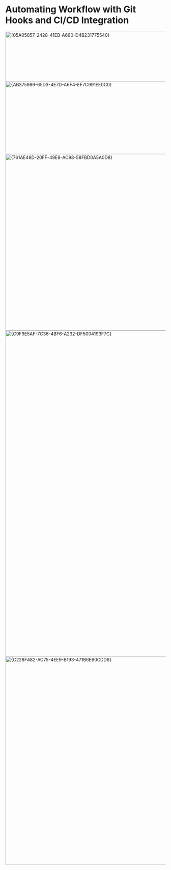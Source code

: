 # Automating Workflow with Git Hooks and CI/CD Integration

<img width="817" height="155" alt="{05A05857-2428-41EB-A660-D4B231775540}" src="https://github.com/user-attachments/assets/9cc8557d-1f0e-494f-9d79-0de673d74643" />

<img width="859" height="228" alt="{AB375989-65D3-4E7D-A6F4-EF7C991EE0C0}" src="https://github.com/user-attachments/assets/a9e06fe2-096e-4449-8fb4-6ab5b99f704a" />

<img width="886" height="552" alt="{761AE48D-20FF-49E8-AC98-58FBD0A5A0D8}" src="https://github.com/user-attachments/assets/5deb8905-6f88-4130-97b2-31230a5df3ee" />

<img width="1920" height="1020" alt="{C9F9E5AF-7C36-4BF6-A232-DF5004193F7C}" src="https://github.com/user-attachments/assets/c69a4759-8a0e-45a3-b573-6101af13e2a4" />

<img width="909" height="653" alt="{C228F482-AC75-4EE9-B193-471B6E60CDD6}" src="https://github.com/user-attachments/assets/0840c947-a3b6-43d1-bc6b-319945971591" />

